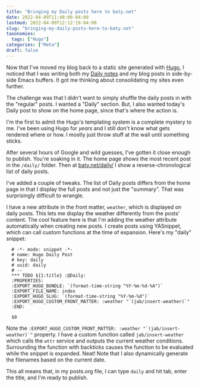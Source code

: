 ```yaml
---
title: "Bringing my Daily posts here to baty.net"
date: 2022-04-09T11:48:00-04:00
lastmod: 2022-04-09T12:12:19-04:00
slug: "bringing-my-daily-posts-here-to-baty.net"
taxonomies:
  tags: ["Hugo"]
categories: ["Meta"]
draft: false
---
```


Now that I've moved my blog back to a static site generated with [Hugo](https://gohugo.io), I noticed that I was writing both my [Daily notes](https://daily.baty.net) and my blog posts in side-by-side Emacs buffers. It got me thinking about consolidating my sites even further.

<!--more-->

The challenge was that I didn't want to simply shuffle the daily posts in with the "regular" posts. I wanted a "Daily" section. But, I also wanted today's Daily post to show on the home page, since that's where the action is.

I'm the first to admit the Hugo's templating system is a complete mystery to me. I've been using Hugo for _years_ and I still don't know what gets rendered where or how. I mostly just throw stuff at the wall until something sticks.

After several hours of Google and wild guesses, I've gotten it close enough to publish. You're soaking in it. The home page shows the most recent post in the `/daily/` folder. Then at [baty.net/daily/](https://baty.net/daily/) I show a reverse-chronological list of daily posts.

I've added a couple of tweaks. The list of Daily posts differs from the home page in that I display the full posts and not just the "summary". That was surprisingly difficult to wrangle.

I have a new attribute in the front matter, `weather`, which is displayed on daily posts. This lets me display the weather differently from the posts' content. The cool feature here is that I'm adding the weather attribute automatically when creating new posts. I create posts using YASnippet, which can call custom functions at the time of expansion. Here's my "daily" snippet:

```
  # -*- mode: snippet -*-
  # name: Hugo Daily Post
  # key: daily
  # uuid: daily
  # --
  *** TODO ${1:title} :@Daily:
  :PROPERTIES:
  :EXPORT_HUGO_BUNDLE: `(format-time-string "%Y-%m-%d-%A")`
  :EXPORT_FILE_NAME: index
  :EXPORT_HUGO_SLUG: `(format-time-string "%Y-%m-%d")`
  :EXPORT_HUGO_CUSTOM_FRONT_MATTER: :weather "`(jab/insert-weather)`"
  :END:

  $0
```

Note the ``:EXPORT_HUGO_CUSTOM_FRONT_MATTER: :weather "`(jab/insert-weather)`"`` property. I have a custom function called `jab/insert-weather` which calls the `wttr` service and outputs the current weather conditions. Surrounding the function with backticks causes the function to be evaluated while the snippet is expanded. Neat! Note that I also dynamically generate the filenames based on the current date.

This all means that, in my posts.org file, I can type `daily` and hit tab, enter the title, and I'm ready to publish.

[//]: # "Exported with love from a post written in Org mode"
[//]: # "- https://github.com/kaushalmodi/ox-hugo"
